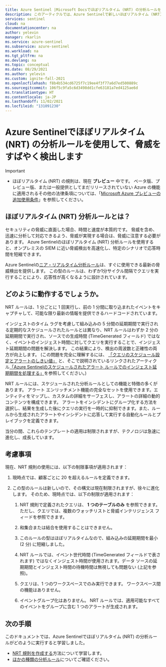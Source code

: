 ```yaml
---
title: Azure Sentinel |Microsoft Docsでほぼリアルタイム (NRT) の分析ルールを使用して、脅威をすばやく検出します
description: このアーティクルでは、Azure Sentinelで新しいほぼリアルタイム (NRT) の分析ルールが、脅威を迅速に検出するのにどのように役立を説明します。
services: sentinel
cloud: na
documentationcenter: na
author: yelevin
manager: rkarlin
ms.service: azure-sentinel
ms.subservice: azure-sentinel
ms.workload: na
ms.tgt_pltfrm: na
ms.devlang: na
ms.topic: conceptual
ms.date: 08/29/2021
ms.author: yelevin
ms.custom: ignite-fall-2021
ms.openlocfilehash: f8b4b534cd6725f7c19ee4f3f77a6d7ed500889c
ms.sourcegitcommit: 106f5c9fa5c6d3498dd1cfe63181a7ed4125ae6d
ms.translationtype: HT
ms.contentlocale: ja-JP
ms.lasthandoff: 11/02/2021
ms.locfileid: "131091230"
---
```

# <a name="detect-threats-quickly-with-near-real-time-nrt-analytics-rules-in-azure-sentinel"></a>Azure Sentinelでほぼリアルタイム (NRT) の分析ルールを使用して、脅威をすばやく検出します

> [!IMPORTANT]
>
> - ほぼリアルタイム (NRT) の規則は、現在 **プレビュー** 中です。 ベータ版、プレビュー版、または一般提供としてまだリリースされていない Azure の機能に適用されるその他の法律条項については、「[Microsoft Azure プレビューの追加使用条件](https://azure.microsoft.com/support/legal/preview-supplemental-terms/)」を参照してください。

## <a name="what-are-near-real-time-nrt-analytics-rules"></a>ほぼリアルタイム (NRT) 分析ルールとは？

セキュリティの脅威に直面した場合、時間と速度が本質的です。 脅威を含め、迅速に分析して対応できるよう、脅威が実現する場合は、脅威に注意する必要があります。 Azure Sentinelのほぼリアルタイム (NRT) 分析ルールを使用すると、オンプレミスの SIEM に近い脅威検出を高速化し、特定のシナリオで応答時間を短縮できます。

Azure Sentinelの[ニア・リアルタイム分析ルール](detect-threats-built-in.md#nrt)は、すぐに使用できる最新の脅威検出を提供します。 この型のルールは、わずか1分サイクル間隔でクエリを実行することにより、応答性が高くなるように設計されています。

## <a name="how-do-they-work"></a>どのように動作するでしょうか。

NRT ルールは、1 分ごとに 1 回実行し、前の 1 分間に取り込まれたイベントをキャプチャして、可能な限り最新の情報を提供できるハードコードされています。

インジェストのタイム ラグを考慮して組み込みの 5 分間の延期期間で実行される定期的なスケジュールされたルールとは異なり、NRT ルールはわずか 2 分の延期期間で実行され、ソースでの生成時間 (TimeGenerated フィールド) ではなく、イベントのインジェスト時間に対してクエリを実行することで、インジェスト延期期間の問題を解決します。 この結果により、検出の周波数と正確性の両方が向上します。 (この問題を完全に理解するには、 [「クエリのスケジュール設定とアラートのしきい値」](detect-threats-custom.md#query-scheduling-and-alert-threshold) と、そこで説明されているリンクされたアーティクル[「Azure Sentinelのスケジュールされたアラート ルールでのインジェスト延期期間を処理する」](https://techcommunity.microsoft.com/t5/azure-sentinel/handling-ingestion-delay-in-azure-sentinel-scheduled-alert-rules/ba-p/2052851)を参照してください。)

NRT ルールには、スケジュールされた分析ルールとしての機能と特徴の多くがあります。 アラート エンリッチメント機能の完全なセットを使用できます。エンティティをマップし、カスタムの詳細をサーフェスし、アラートの詳細の動的コンテンツを構成できます。 アラートをインシデントにグループ化する方法を選択し、結果を生成した後にクエリの実行を一時的に抑制できます。また、ルールから生成されたアラートやインシデントに応答して実行する自動化ルールとプレイブックを定義できます。

当分の間、これらのテンプレートの適用は制限されますが、テクノロジは急速に進化し、成長しています。

## <a name="considerations"></a>考慮事項
現在、NRT 規則の使用には、以下の制限事項が適用されます：

1. 現時点では、顧客ごとに 20 を超えるルールを定義できます。

1. この型のルールは新しいので、その構文は現在制限されますが、徐々に進化します。 そのため、現時点では、以下の制限が適用されます：

    1. NRT 規則で定義されたクエリは、 **1 つのテーブルのみ** を参照できます。 ただし、クエリでは、複数のウォッチリストと脅威インテリジェンス フィードを参照できます。

    1. 和集合または結合を使用することはできません。

    1. このルールの型はほぼリアルタイムなので、組み込みの延期期間を最小 (2 分) に短縮しました。

    1. NRT ルールでは、イベント世代時間 (TimeGenerated フィールドで表されます) ではなくインジェスト時間が使用されます。データ ソースの延期期間とインジェスト時間の待機時間は無視しても問題ない (上記を参照)。

    1. クエリは、1 つのワークスペースでのみ実行できます。 ワークスペース間の機能はありません。

    1. イベントグループ化はありません。 NRT ルールでは、適用可能なすべてのイベントをグループに含む 1 つのアラートが生成されます。

## <a name="next-steps"></a>次の手順

このドキュメントでは、Azure Sentinelでほぼリアルタイム (NRT) の分析ルールがどのように実行すると学習しました。

- [NRT 規則を作成する](create-nrt-rules.md)方法について学習します。
- [ほかの種類の分析ルール](detect-threats-built-in.md)についてご確認ください。

